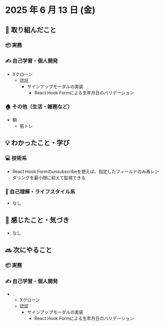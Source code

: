 # 2025 年 6 月 13 日 (金)

## 🔨 取り組んだこと
### 📦 実務
### ✍️ 自己学習・個人開発
- Xクローン
  - 認証
    - サインアップモーダルの実装
      - React Hook Formによる生年月日のバリデーション
### 🏠 その他（生活・雑務など）
- 朝
  - 筋トレ

## 💡 わかったこと・学び
### 💻 技術系
- React Hook Formのunsubscribeを使えば、指定したフィールドのみ再レンダリングを最小限に抑えて監視できる

### 🧘 自己理解・ライフスタイル系
- なし

## 💭 感じたこと・気づき
- なし

## 🔜 次にやること
### 📦 実務
### ✍️ 自己学習・個人開発
- - Xクローン
  - 認証
    - サインアップモーダルの実装
      - React Hook Formによる生年月日のバリデーション

